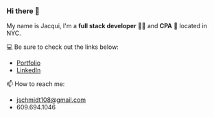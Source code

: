 ### Hi there 👋

My name is Jacqui, I'm a **full stack developer** 👩‍💻 and **CPA** 🧮 located in NYC. 


💻 Be sure to check out the links below:
- [Portfolio](https://jacquischmidt.com/)
- [LinkedIn](https://www.linkedin.com/in/jacqueline-schmidt-b69331169/)


📫 How to reach me: 
- jschmidt108@gmail.com
- 609.694.1046


